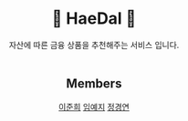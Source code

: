 <div align="center">
  
# 🌇 HaeDal 🌆
자산에 따른 금융 상품을 추천해주는 서비스 입니다.
<Br><Br>

## Members
[이준희](https://github.com/juneheel)
[임예지](https://github.com/image00)
[정경연](https://github.com/Cloudyee)
</div>
